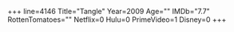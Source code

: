 +++
line=4146
Title="Tangle"
Year=2009
Age=""
IMDb="7.7"
RottenTomatoes=""
Netflix=0
Hulu=0
PrimeVideo=1
Disney=0
+++

